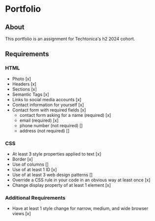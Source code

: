 # Portfolio

## About

This portfolio is an assignment for Techtonica's h2 2024 cohort.

## Requirements

### HTML

- Photo [x]
- Headers [x]
- Sections [x]
- Semantic Tags [x]
- Links to social media accounts [x]
- Contact information for yourself [x]
- Contact form with required fields [x]
  - contact form asking for a name (required) [x]
  - email (required) [x]
  - phone number (not required) []
  - address (not required) []

### CSS

- At least 3 style properties applied to text [x]
- Border [x]
- Use of columns []
- Use of at least 1 ID [x]
- Use of at least 3 web design patterns []
- Override a CSS rule in your code in an obvious way at least once [x]
- Change display property of at least 1 element [x]

### Additional Requirements

- Have at least 1 style change for narrow, medium, and wide browser views [x]
